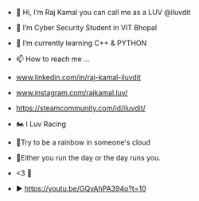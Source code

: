 - 👋 Hi, I’m Raj Kamal you can call me as a LUV @iluvdit
- 👀 I’m Cyber Security Student in VIT Bhopal
- 🌱 I’m currently learning C++ & PYTHON
- 📫 How to reach me ...
-    www.linkedin.com/in/raj-kamal-iluvdit   
-    www.instagram.com/rajkamal.luv/
-    https://steamcommunity.com/id/iluvdit/

- 🏍 I Luv Racing
- 🌈Try to be a rainbow in someone's cloud
- 📅Either you run the day or the day runs you.
- <3 🖤
- ▶️ https://youtu.be/GQvAhPA394o?t=10
